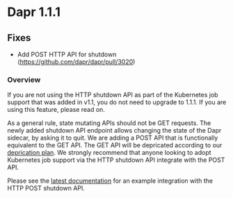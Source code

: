   
# Dapr 1.1.1

## Fixes

* Add POST HTTP API for shutdown (https://github.com/dapr/dapr/pull/3020)

### Overview

If you are not using the HTTP shutdown API as part of the Kubernetes job support that was added in v1.1, you do not need to upgrade to 1.1.1. If you are using this feature, please read on.

As a general rule, state mutating APIs should not be GET requests. The newly added shutdown API endpoint allows changing the state of the Dapr sidecar, by asking it to quit. We are adding a POST API that is functionally equivalent to the GET API. The GET API will be depricated according to our [deprication plan](https://docs.dapr.io/operations/support/support-release-policy/#feature-and-deprecations). We strongly recommend that anyone looking to adopt Kubernetes job support via the HTTP shutdown API integrate with the POST API.

Please see the [latest documentation](https://docs.dapr.io/operations/hosting/kubernetes/kubernetes-job/) for an example integration with the HTTP POST shutdown API.
